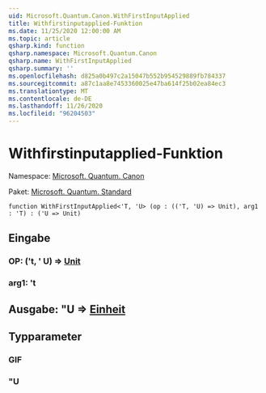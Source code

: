 ```yaml
---
uid: Microsoft.Quantum.Canon.WithFirstInputApplied
title: Withfirstinputapplied-Funktion
ms.date: 11/25/2020 12:00:00 AM
ms.topic: article
qsharp.kind: function
qsharp.namespace: Microsoft.Quantum.Canon
qsharp.name: WithFirstInputApplied
qsharp.summary: ''
ms.openlocfilehash: d825a0b497c2a15047b552b954529889fb784337
ms.sourcegitcommit: a87c1aa8e7453360025e47ba614f25b02ea84ec3
ms.translationtype: MT
ms.contentlocale: de-DE
ms.lasthandoff: 11/26/2020
ms.locfileid: "96204503"
---
```

# <a name="withfirstinputapplied-function"></a>Withfirstinputapplied-Funktion

Namespace: [Microsoft. Quantum. Canon](xref:Microsoft.Quantum.Canon)

Paket: [Microsoft. Quantum. Standard](https://nuget.org/packages/Microsoft.Quantum.Standard)




```qsharp
function WithFirstInputApplied<'T, 'U> (op : (('T, 'U) => Unit), arg1 : 'T) : ('U => Unit)
```


## <a name="input"></a>Eingabe

### <a name="op--tu--unit"></a>OP: ('t, ' U) => [Unit](xref:microsoft.quantum.lang-ref.unit) 




### <a name="arg1--t"></a>arg1: 't





## <a name="output--u--unit"></a>Ausgabe: "U => [Einheit](xref:microsoft.quantum.lang-ref.unit) 



## <a name="type-parameters"></a>Typparameter

### <a name="t"></a>GIF


### <a name="u"></a>"U

